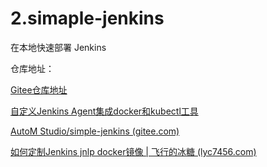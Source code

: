 # 2.simaple-jenkins



在本地快速部署 Jenkins



仓库地址：

[Gitee仓库地址](https://gitee.com/k8s-devops/simaple-jenkins-simaple-jenkins)



[自定义Jenkins Agent集成docker和kubectl工具](https://wnote.com/post/cicd-jenkins-agent-docker-kubectl-helm)

[AutoM Studio/simple-jenkins (gitee.com)](https://gitee.com/autom-studio/simple-jenkins)

[如何定制Jenkins jnlp docker镜像 | 飞行的冰糖 (lyc7456.com)](https://www.lyc7456.com/jenkins/20230505072617.html)
